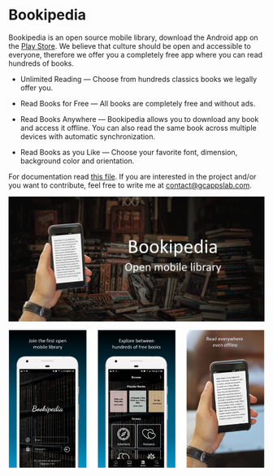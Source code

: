 # Bookipedia

Bookipedia is an open source mobile library, download the Android app on the [Play Store](https://play.google.com/store/apps/details?id=com.gcappslab.bookipedia). We believe that culture should be open and accessible to everyone, therefore we offer you a completely free app where you can read hundreds of books.

- Unlimited Reading — Choose from hundreds classics books we legally offer you.

- Read Books for Free — All books are completely free and without ads. 

- Read Books Anywhere — Bookipedia allows you to download any book and access it offline. You can also read the same book across multiple devices with automatic synchronization. 

- Read Books as you Like — Choose your favorite font, dimension, background color and orientation.

For documentation read [this file](documentation/docs.pdf). If you are interested in the project and/or you want to contribute, feel free to write me at contact@gcappslab.com. 

<p align="center">
  <img width="900"  src="images/wallpaper.png">
</p>

<p align="center">
  <img width="900"  src="images/screens.png">
</p>



